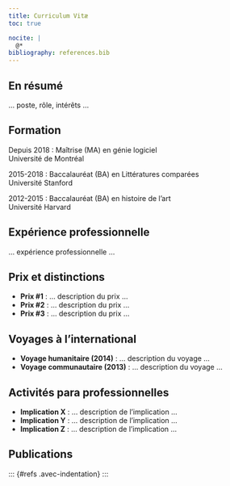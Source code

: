 ```yaml
---
title: Curriculum Vitæ
toc: true

nocite: |
  @*
bibliography: references.bib
---
```


## En résumé

… poste, rôle, intérêts …

## Formation

Depuis 2018
: Maîtrise (MA) en génie logiciel \
  Université de Montréal

2015-2018
: Baccalauréat (BA) en Littératures comparées \
  Université Stanford

2012-2015
: Baccalauréat (BA) en histoire de l’art \
  Université Harvard


## Expérience professionnelle

… expérience professionnelle …

## Prix et distinctions

- **Prix #1** : … description du prix …
- **Prix #2** : … description du prix …
- **Prix #3** : … description du prix …

## Voyages à l’international

- **Voyage humanitaire (2014)** : … description du voyage …
- **Voyage communautaire (2013)** : … description du voyage …

## Activités para professionnelles

- **Implication X** : … description de l’implication …
- **Implication Y** : … description de l’implication …
- **Implication Z** : … description de l’implication …

## Publications

::: {#refs .avec-indentation}
:::
